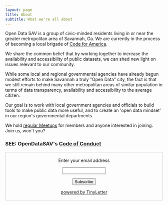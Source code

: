 ```yaml
---
layout: page
title: About
subtitle: What we're all about
---
```


Open Data SAV is a group of civic-minded residents living in or near the greater metropolitan area of Savannah, Ga. We are currently in the process of becoming a local brigade of [Code for America](http://codeforamerica.org).

We share the common belief that by working together to increase the availability and accessibility of public datasets, we can shed new light on issues relevant to our community. 

While some local and regional governmental agencies have already begun modest efforts to make Savannah a truly "Open Data" city, the fact is that we still remain behind many other metropolitan areas of similar population in terms of data transparency, availability and accessibility to the average citizen. 

Our goal is to work with local government agencies and officials to build tools to make public data more useful, and to create an 'open data mindset' in our region's governmental departments.

We hold [regular Meetups](https://www.meetup.com/Open-Data-Savannah/) for members and anyone interested in joining. Join us, won't you?

### SEE: OpenDataSAV's [Code of Conduct](codeofconduct.md)

 <form style="border:1px solid #ccc;padding:3px;text-align:center;" action="https://tinyletter.com/carlvlewis" method="post" target="popupwindow" onsubmit="window.open('https://tinyletter.com/carlvlewis', 'popupwindow', 'scrollbars=yes,width=800,height=600');return true"><p><label for="tlemail">Enter your email address</label></p><p><input type="text" style="width:140px" name="email" id="tlemail" /></p><input type="hidden" value="1" name="embed"/><input type="submit" value="Subscribe" /><p><a href="https://tinyletter.com" target="_blank">powered by TinyLetter</a></p></form>
         
